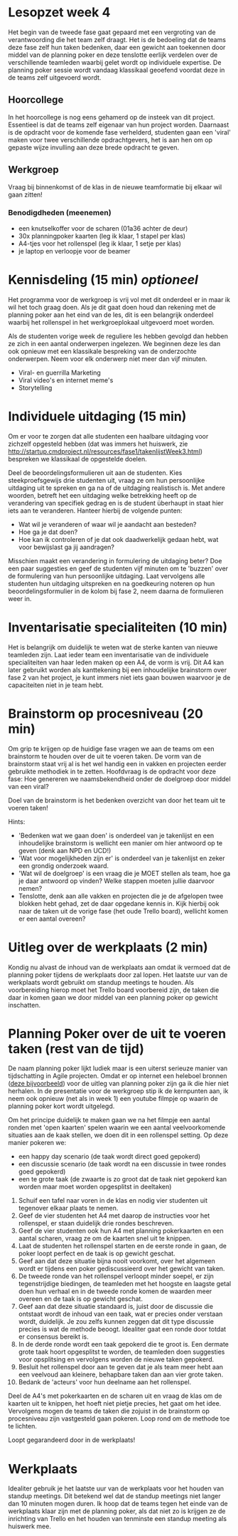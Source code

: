 # Lesopzet week 4
Het begin van de tweede fase gaat gepaard met een vergroting van de verantwoording die het team zelf draagt. Het is de bedoeling dat de teams deze fase zelf hun taken bedenken, daar een gewicht aan toekennen door middel van de planning poker en deze tenslotte eerlijk verdelen over de verschillende teamleden waarbij gelet wordt op individuele expertise. De planning poker sessie wordt vandaag klassikaal geoefend voordat deze in de teams zelf uitgevoerd wordt.

## Hoorcollege
In het hoorcollege is nog eens gehamerd op de insteek van dit project. Essentieel is dat de teams zelf eigenaar van hun project worden. Daarnaast is de opdracht voor de komende fase verhelderd, studenten gaan een 'viral' maken voor twee verschillende opdrachtgevers, het is aan hen om op gepaste wijze invulling aan deze brede opdracht te geven.

## Werkgroep
Vraag bij binnenkomst of de klas in de nieuwe teamformatie bij elkaar wil gaan zitten!

### Benodigdheden (meenemen)
- een knutselkoffer voor de scharen (01a36 achter de deur)
- 30x planningpoker kaarten (leg ik klaar, 1 stapel per klas)
- A4-tjes voor het rollenspel (leg ik klaar, 1 setje per klas)
- je laptop en verloopje voor de beamer

# Kennisdeling (15 min) *optioneel*
Het programma voor de werkgroep is vrij vol met dit onderdeel er in maar ik wil het toch graag doen. Als je dit gaat doen houd dan rekening met de planning poker aan het eind van de les, dit is een belangrijk onderdeel waarbij het rollenspel in het werkgroeplokaal uitgevoerd moet worden.

Als de studenten vorige week de reguliere les hebben gevolgd dan hebben ze zich in een aantal onderwerpen ingelezen. We beginnen deze les dan ook opnieuw met een klassikale bespreking van de onderzochte onderwerpen. Neem voor elk onderwerp niet meer dan vijf minuten.

- Viral- en guerrilla Marketing
- Viral video's en internet meme's
- Storytelling

# Individuele uitdaging (15 min)
Om er voor te zorgen dat alle studenten een haalbare uitdaging voor zichzelf opgesteld hebben (dat was immers het huiswerk, zie http://startup.cmdproject.nl/resources/fase1/takenlijstWeek3.html) bespreken we klassikaal de opgestelde doelen. 

Deel de beoordelingsformulieren uit aan de studenten. Kies steekproefsgewijs drie studenten uit, vraag ze om hun persoonlijke uitdaging uit te spreken en ga na of de uitdaging realistisch is. Met andere woorden, betreft het een uitdaging welke betrekking heeft op de verandering van specifiek gedrag en is de student überhaupt in staat hier iets aan te veranderen. Hanteer hierbij de volgende punten:

- Wat wil je veranderen of waar wil je aandacht aan besteden?
- Hoe ga je dat doen?
- Hoe kan ik controleren of je dat ook daadwerkelijk gedaan hebt, wat voor bewijslast ga jij aandragen?

Misschien maakt een verandering in formulering de uitdaging beter? Doe een paar suggesties en geef de studenten vijf minuten om te 'buzzen' over de formulering van hun persoonlijke uitdaging. Laat vervolgens alle studenten hun uitdaging uitspreken en na goedkeuring noteren op hun beoordelingsformulier in de kolom bij fase 2, neem daarna de formulieren weer in.

# Inventarisatie specialiteiten (10 min)
Het is belangrijk om duidelijk te weten wat de sterke kanten van  nieuwe teamleden zijn. Laat ieder team een inventarisatie van de individuele specialiteiten van haar leden maken op een A4, de vorm is vrij. Dit A4 kan later gebruikt worden als kanttekening bij een inhoudelijke brainstorm over fase 2 van het project, je kunt immers niet iets gaan bouwen waarvoor je de capaciteiten niet in je team hebt.

# Brainstorm op procesniveau (20 min)
Om grip te krijgen op de huidige fase vragen we aan de teams om een brainstorm te houden over de uit te voeren taken. De vorm van de brainstorm staat vrij al is het wel handig een in vakken en projecten eerder gebruikte methodiek in te zetten. Hoofdvraag is de opdracht voor deze fase: Hoe genereren we naamsbekendheid onder de doelgroep door middel van een viral?

Doel van de brainstorm is het bedenken overzicht van door het team uit te voeren taken!

Hints:
- 'Bedenken wat we gaan doen' is onderdeel van je takenlijst en een inhoudelijke brainstorm is wellicht een manier om hier antwoord op te geven (denk aan NPD en UCD!)
- 'Wat voor mogelijkheden zijn er' is onderdeel van je takenlijst en zeker een grondig onderzoek waard.
- 'Wat wil de doelgroep' is een vraag die je MOET stellen als team, hoe ga je daar antwoord op vinden? Welke stappen moeten jullie daarvoor nemen?
- Tenslotte, denk aan alle vakken en projecten die je de afgelopen twee blokken hebt gehad, zet de daar opgedane kennis in. Kijk hierbij ook naar de taken uit de vorige fase (het oude Trello board), wellicht komen er een aantal overeen?

# Uitleg over de werkplaats (2 min)
Kondig nu alvast de inhoud van de werkplaats aan omdat ik vermoed dat de planning poker tijdens de werkplaats door zal lopen. Het laatste uur van de werkplaats wordt gebruikt om standup meetings te houden. Als voorbereiding hierop moet het Trello board voorbereid zijn, de taken die daar in komen gaan we door middel van een planning poker op gewicht inschatten.

# Planning Poker over de uit te voeren taken (rest van de tijd)
De naam planning poker lijkt ludiek maar is een uiterst serieuze manier van tijdschatting in Agile projecten. Omdat er op internet een heleboel bronnen ([deze bijvoorbeeld](http://agile.dzone.com/articles/introduction-planning-poker)) voor de uitleg van planning poker zijn ga ik die hier niet herhalen. In de presentatie voor de werkgroep stip ik de kernpunten aan, ik neem ook opnieuw (net als in week 1) een youtube filmpje op waarin de planning poker kort wordt uitgelegd.

Om het principe duidelijk te maken gaan we na het filmpje een aantal ronden met 'open kaarten' spelen waarin we een aantal veelvoorkomende situaties aan de kaak stellen, we doen dit in een rollenspel setting. Op deze manier pokeren we:
- een happy day scenario (de taak wordt direct goed gepokerd)
- een discussie scenario (de taak wordt na een discussie in twee rondes goed gepokerd)
- een te grote taak (de zwaarte is zo groot dat de taak niet gepokerd kan worden maar moet worden opgesplitst in deeltaken)

1. Schuif een tafel naar voren in de klas en nodig vier studenten uit tegenover elkaar plaats te nemen. 
2. Geef de vier studenten het A4 met daarop de instructies voor het rollenspel, er staan duidelijk drie rondes beschreven. 
3. Geef de vier studenten ook hun A4 met planning pokerkaarten en een aantal scharen, vraag ze om de kaarten snel uit te knippen.
4. Laat de studenten het rollenspel starten en de eerste ronde in gaan, de poker loopt perfect en de taak is op gewicht geschat. 
5. Geef aan dat deze situatie bijna nooit voorkomt, over het algemeen wordt er tijdens een poker gediscussieerd over het gewicht van taken.
6. De tweede ronde van het rollenspel verloopt minder soepel, er zijn tegenstrijdige biedingen, de teamleden met het hoogste en laagste getal doen hun verhaal en in de tweede ronde komen de waarden meer overeen en de taak is op gewicht geschat. 
7. Geef aan dat deze situatie standaard is, juist door de discussie die ontstaat wordt de inhoud van een taak, wat er precies onder verstaan wordt, duidelijk. Je zou zelfs kunnen zeggen dat dit type discussie precies is wat de methode beoogt. Idealiter gaat een ronde door totdat er consensus bereikt is.
8. In de derde ronde wordt een taak gepokerd die te groot is. Een dermate grote taak hoort opgesplitst te worden, de teamleden doen suggesties voor opsplitsing en vervolgens worden de nieuwe taken gepokerd.
9. Besluit het rollenspel door aan te geven dat je als team meer hebt aan een veelvoud aan kleinere, behapbare taken dan aan vier grote taken.
10. Bedank de 'acteurs' voor hun deelname aan het rollenspel.

Deel de A4's met pokerkaarten en de scharen uit en vraag de klas om de kaarten uit te knippen, het hoeft niet pietje precies, het gaat om het idee. Vervolgens mogen de teams de taken die zojuist in de brainstorm op procesniveau zijn vastgesteld gaan pokeren. Loop rond om de methode toe te lichten.

Loopt gegarandeerd door in de werkplaats!

# Werkplaats
Idealiter gebruik je het laatste uur van de werkplaats voor het houden van standup meetings. Dit betekend wel dat de standup meetings niet langer dan 10 minuten mogen duren. Ik hoop dat de teams tegen het einde van de werkplaats klaar zijn met de planning poker, als dat niet zo is krijgen ze de inrichting van Trello en het houden van tenminste een standup meeting als huiswerk mee.


